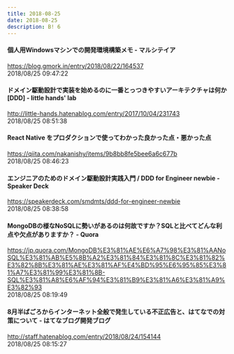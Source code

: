 ```yaml
---
title: 2018-08-25
date: 2018-08-25
description: B! 6
---
```


#### 個人用Windowsマシンでの開発環境構築メモ - マルシテイア
https://blog.gmork.in/entry/2018/08/22/164537<br>
2018/08/25 09:47:22<br>


#### ドメイン駆動設計で実装を始めるのに一番とっつきやすいアーキテクチャは何か[DDD] - little hands' lab
http://little-hands.hatenablog.com/entry/2017/10/04/231743<br>
2018/08/25 08:51:38<br>


#### React Native をプロダクションで使ってわかった良かった点・悪かった点
https://qiita.com/nakanishy/items/9b8bb8fe5bee6a6c677b<br>
2018/08/25 08:46:23<br>


#### エンジニアのためのドメイン駆動設計実践入門 / DDD for Engineer newbie - Speaker Deck
https://speakerdeck.com/smdmts/ddd-for-engineer-newbie<br>
2018/08/25 08:38:58<br>


#### MongoDBの様なNoSQLに勢いがあるのは何故ですか？SQLと比べてどんな利点や欠点がありますか？ - Quora
https://jp.quora.com/MongoDB%E3%81%AE%E6%A7%98%E3%81%AANoSQL%E3%81%AB%E5%8B%A2%E3%81%84%E3%81%8C%E3%81%82%E3%82%8B%E3%81%AE%E3%81%AF%E4%BD%95%E6%95%85%E3%81%A7%E3%81%99%E3%81%8B-SQL%E3%81%A8%E6%AF%94%E3%81%B9%E3%81%A6%E3%81%A9%E3%82%93<br>
2018/08/25 08:19:49<br>


#### 8月半ばごろからインターネット全般で発生している不正広告と、はてなでの対策について - はてなブログ開発ブログ
http://staff.hatenablog.com/entry/2018/08/24/154144<br>
2018/08/25 08:15:27<br>


